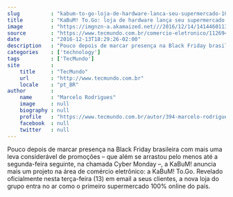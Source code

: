 ```yaml
---
slug          : "kabum-to-go-loja-de-hardware-lanca-seu-supermercado-100-online-no-brasil"
title         : "KaBuM! To.Go: loja de hardware lança seu supermercado 100% online no Brasil"
image         : "https://imgnzn-a.akamaized.net///2016/12/14/14144601136189-t1200x480.jpg"
source        : "https://www.tecmundo.com.br/comercio-eletronico/112694-kabum-to-go-loja-hardware-lanca-supermercado-100-online-brasil.htm"
date          : "2016-12-13T18:29:26-02:00"
description   : "Pouco depois de marcar presença na Black Friday brasileira com mais uma leva considerável de promoções – que além se arrastou pelo menos até a segunda-feira seguinte, na chamada Cyber Monday –, a KaBuM! anuncia mais um projeto na área de comércio eletrônico: a KaBuM! To.Go. Revelado oficialmente nesta terça-feira (13) em email a seus clientes, a nova loja do grupo entra no ar como o primeiro supermercado 100% online do país."
categories    : ['technology']
tags          : ['TecMundo']
site          :
    title     : "TecMundo"
    url       : "http://www.tecmundo.com.br"
    locale    : "pt_BR"
author        :
    name      : "Marcelo Rodrigues"
    image     : null
    biography : null
    profile   : "https://www.tecmundo.com.br/autor/394-marcelo-rodrigues/"
    facebook  : null
    twitter   : null
---
```


Pouco depois de marcar presença na Black Friday brasileira com mais uma leva considerável de promoções – que além se arrastou pelo menos até a segunda-feira seguinte, na chamada Cyber Monday –, a KaBuM! anuncia mais um projeto na área de comércio eletrônico: a KaBuM! To.Go. Revelado oficialmente nesta terça-feira (13) em email a seus clientes, a nova loja do grupo entra no ar como o primeiro supermercado 100% online do país.
